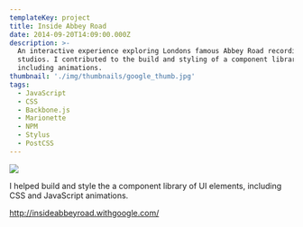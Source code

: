```yaml
---
templateKey: project
title: Inside Abbey Road
date: 2014-09-20T14:09:00.000Z
description: >-
  An interactive experience exploring Londons famous Abbey Road recording
  studios. I contributed to the build and styling of a component library,
  including animations.
thumbnail: './img/thumbnails/google_thumb.jpg'
tags:
  - JavaScript
  - CSS
  - Backbone.js
  - Marionette
  - NPM
  - Stylus
  - PostCSS
---
```


![](/img/google.png)

I helped build and style the a component library of UI elements, including CSS and JavaScript animations.

<http://insideabbeyroad.withgoogle.com/>
